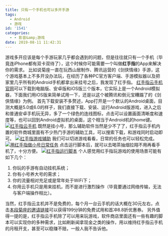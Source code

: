 ```yaml
---
title: 只有一个手机也可以多开手游
tags:
  - Android
  - 游戏
id: '1541'
categories:
  - - 影音&amp;游戏
date: 2019-08-11 11:42:31
---
```


游戏多开应该是每个手游玩家几乎都会遇到的问题，但是往往就只有一个手机（毕竟连iPhone都有双卡双待了），这个时候你可能需要一个叫做**红手指**的App来解决你的需求。 比如说菊座一直在玩西山居制作、腾讯运营的《剑侠情缘》手游，这个游戏基本上不多开没办法玩，在经历了各种PC官方客户端、手游模拟器以及把家里几乎所有的Android手机都拿出来挂号之后，我发现了红手指。 [红手指云手机官网](https://www.gc.com.cn)可以下载到电脑版、安卓版和iOS版三个版本，它实际上是一个Android模拟器，下面我们用iOS版来简单试用一下，还是以这个被腾讯和倒元宝糟蹋了的《剑侠情缘》为例。 首先下载安装不多赘述，App打开是一个默认的Android桌面，目测大概是5.0或6.0的样子，我们直接下载、安装、运行Android版游戏，进入之后和普通安卓手机玩无异，多了一个绿色的连线图标，点击可以设置画面清晰度和速度等，也可以回到Android虚拟机的桌面，这个相当于Android机的home键。 [![红手指云手机](https://i.loli.net/2019/08/09/woUI1ypYgrPsF9L.png)](https://i.loli.net/2019/08/09/woUI1ypYgrPsF9L.png) 既然是挂小号，那么辅助软件当然是少不了了，红手指云手机内置的软件商城里面有不少热门手游的辅助工具，可以搜索下载，和游戏同时启动即可。 [![红手指游戏辅助](https://i.loli.net/2019/08/09/4PlFfu2sqCmHvU1.png)](https://i.loli.net/2019/08/09/4PlFfu2sqCmHvU1.png) 我们可以切进游戏看看，日常的任务也可以轻松完成。 [![用红手指做小号日常任务](https://i.loli.net/2019/08/09/DNrQoietSEKBcAq.png)](https://i.loli.net/2019/08/09/DNrQoietSEKBcAq.png) 点击运行脚本后，就可以去喝茶抽烟拉翔不用再看手机了，十分方便。 [![红手指运行脚本](https://i.loli.net/2019/08/09/PFZlt42zJfMBwDI.png)](https://i.loli.net/2019/08/09/PFZlt42zJfMBwDI.png) 个人感觉用红手指玩游戏的使用场景可能有如下几个：

1.  你玩的手游有自动挂机系统；
2.  你有小号养大号的需求；
3.  你的流量相对充足或是常年处于WiFi下；
4.  你用云手机只是用来挂机，而不是进行激烈操作（毕竟要通过网络传输，无法与客户端操作相比）。

当然，红手指云主机并不是免费的，每个月一台云手机的话大概在30元左右，点击[本段菊座的邀请链接](https://hd.gc.com.cn/h5app/invitation/activity.html?userId=12010018&_=20190123?userId=12010018)可以获得199分钟的免费试用和首冲8.8折优惠券。 另外值得一提的是，红手指云手机除了可以用来玩游戏，软件商店里面还有一些有趣的脚本可以实现你的多种需求，比如刷新闻拿现金之类的操作，用以维持红手指云手机的月租开支，甚至可以稳赚不赔，一般人我不告诉他。